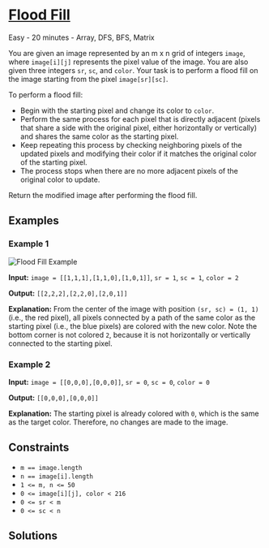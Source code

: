 # [Flood Fill](https://leetcode.com/problems/flood-fill/)

Easy - 20 minutes - Array, DFS, BFS, Matrix

You are given an image represented by an m x n grid of integers `image`, where `image[i][j]` represents the pixel value of the image. You are also given three integers `sr`, `sc`, and `color`. Your task is to perform a flood fill on the image starting from the pixel `image[sr][sc]`.

To perform a flood fill:

- Begin with the starting pixel and change its color to `color`.
- Perform the same process for each pixel that is directly adjacent (pixels that share a side with the original pixel, either horizontally or vertically) and shares the same color as the starting pixel.
- Keep repeating this process by checking neighboring pixels of the updated pixels and modifying their color if it matches the original color of the starting pixel.
- The process stops when there are no more adjacent pixels of the original color to update.

Return the modified image after performing the flood fill.

## Examples

### Example 1

![Flood Fill Example](assets/flood_fille_example1.jpg)

**Input:** `image = [[1,1,1],[1,1,0],[1,0,1]]`, `sr = 1`, `sc = 1`, `color = 2`

**Output:** `[[2,2,2],[2,2,0],[2,0,1]]`

**Explanation:** From the center of the image with position `(sr, sc) = (1, 1)` (i.e., the red pixel), all pixels connected by a path of the same color as the starting pixel (i.e., the blue pixels) are colored with the new color. Note the bottom corner is not colored `2`, because it is not horizontally or vertically connected to the starting pixel.

### Example 2

**Input:** `image = [[0,0,0],[0,0,0]]`, `sr = 0`, `sc = 0`, `color = 0`

**Output:** `[[0,0,0],[0,0,0]]`

**Explanation:** The starting pixel is already colored with `0`, which is the same as the target color. Therefore, no changes are made to the image.

## Constraints

- `m == image.length`
- `n == image[i].length`
- `1 <= m, n <= 50`
- `0 <= image[i][j], color < 216`
- `0 <= sr < m`
- `0 <= sc < n`

## Solutions
